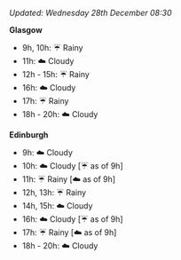 *Updated: Wednesday 28th December 08:30*

**Glasgow**

* 9h, 10h: :umbrella: Rainy
* 11h: :cloud: Cloudy
* 12h - 15h: :umbrella: Rainy
* 16h: :cloud: Cloudy
* 17h: :umbrella: Rainy
* 18h - 20h: :cloud: Cloudy

**Edinburgh**

* 9h: :cloud: Cloudy
* 10h: :cloud: Cloudy [:umbrella: as of 9h]
* 11h: :umbrella: Rainy [:cloud: as of 9h]
* 12h, 13h: :umbrella: Rainy
* 14h, 15h: :cloud: Cloudy
* 16h: :cloud: Cloudy [:umbrella: as of 9h]
* 17h: :umbrella: Rainy [:cloud: as of 9h]
* 18h - 20h: :cloud: Cloudy
